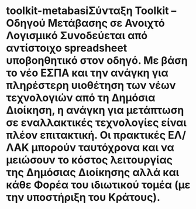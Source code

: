 # toolkit-metabasiΣύνταξη Toolkit – Οδηγού Μετάβασης σε Ανοιχτό Λογισμικό Συνοδεύεται από αντίστοιχο spreadsheet υποβοηθητικό στον οδηγό. Με βάση το νέο ΕΣΠΑ και την ανάγκη για πληρέστερη υιοθέτηση των νέων τεχνολογιών από τη Δημόσια Διοίκηση, η ανάγκη για μετάπτωση σε εναλλακτικές τεχνολογίες είναι πλέον επιτακτική. Οι πρακτικές ΕΛ/ΛΑΚ μπορούν ταυτόχρονα και να μειώσουν το κόστος λειτουργίας της Δημόσιας Διοίκησης αλλά και κάθε Φορέα του ιδιωτικού τομέα (με την υποστήριξη του Κράτους).
